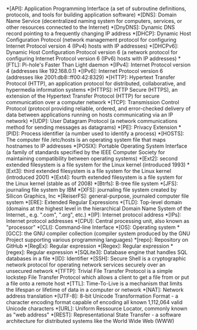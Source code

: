 
*[API]: Application Programming Interface (a set of subroutine definitions, protocols, and tools for building application software)
*[DNS]: Domain Name Service (decentralized naming system for computers, services, or other resources connected to the Internet)
*[DnyDNS]: Dynamic DNS record pointing to a frequently changing IP address
*[DHCP]: Dynamic Host Configuration Protocol (network management protocol for configuring Internet Protocol version 4 (IPv4) hosts with IP addresses)
*[DHCPv6]: Dynamic Host Configuration Protocol version 6 (a network protocol for configuring Internet Protocol version 6 (IPv6) hosts with IP addresses)
*[FTL]: Pi-hole's Faster Than Light daemon
*[IPv4]: Internet Protocol version 4 (addresses like 192.168.0.1)
*[IPv6]: Internet Protocol version 6 (addresses like 2001:db8::ff00:42:8329)
*[HTTP]: Hypertext Transfer Protocol (HTTP), an application protocol for distributed, collaborative, and hypermedia information systems
*[HTTPS]: HTTP Secure (HTTPS), an extension of the Hypertext Transfer Protocol (HTTP) for secure communication over a computer network
*[TCP]: Transmission Control Protocol (protocol providing reliable, ordered, and error-checked delivery of data between applications running on hosts communicating via an IP network)
*[UDP]: User Datagram Protocol (a network communications method for sending messages as datagrams)
*[PE]: Privacy Extension
*[PID]: Process identifier (a number used to identify a process)
*[HOSTS]: The computer file /etc/hosts is an operating system file that maps hostnames to IP addresses
*[POSIX]: Portable Operating System Interface (a family of standards specified by the IEEE Computer Society for maintaining compatibility between operating systems)
*[Ext2]: second extended filesystem is a file system for the Linux kernel (introduced 1993)
*[Ext3]: third extended filesystem is a file system for the Linux kernel (introduced 2001)
*[Ext4]: fourth extended filesystem is a file system for the Linux kernel (stable as of 2008)
*[Btrfs]: B-tree file system
*[JFS]: journaling file system by IBM
*[XFS]: journaling file system created by Silicon Graphics, Inc
*[ReiserFS]: general-purpose, journaled computer file system
*[ERE]: Extended Regular Expressions
*[TLD]: Top-level domain (domains at the highest level in the hierarchical Domain Name System of the Internet., e.g. ".com", ".org", etc.)
*[IP]: Internet protocol address
*[IPs]: Internet protocol addresses
*[CPU]: Central processing unit, also known as "processor"
*[CLI]: Command-line Interface
*[OS]: Operating system
*[GCC]: the GNU compiler collection (compiler system produced by the GNU Project supporting various programming languages)
*[repo]: Repository on GitHub
*[RegEx]: Regular expression
*[Regex]: Regular expression
*[regex]: Regular expression
*[SQLite3]: Database engine that handles SQL databases in a file
*[ID]: Identifier
*[SSH]: Secure Shell is a cryptographic network protocol for operating network services securely over an unsecured network
*[TFTP]: Trivial File Transfer Protocol is a simple lockstep File Transfer Protocol which allows a client to get a file from or put a file onto a remote host
*[TTL]: Time-To-Live is a mechanism that limits the lifespan or lifetime of data in a computer or network
*[NAT]: Network address translation
*[UTF-8]: 8-bit Unicode Transformation Format - a character encoding format capable of encoding all known 1,112,064 valid Unicode characters
*[URL]: Uniform Ressource Locator, commonly known as "web address"
*[REST]: Representational State Transfer - a software architecture for distributed systems like the World Wide Web (WWW)
